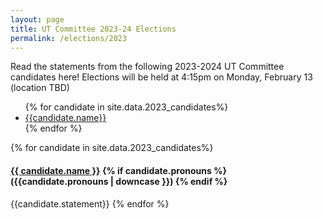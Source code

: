 ```yaml
---
layout: page
title: UT Committee 2023-24 Elections
permalink: /elections/2023
---
```


Read the statements from the following 2023-2024 UT Committee candidates here! Elections will be held at 4:15pm on Monday, February 13 (location TBD)

<ul>
{% for candidate in site.data.2023_candidates%}
<li><a href="#{{candidate.name | slugify}}"> {{candidate.name}}</a></li>
{% endfor %}
</ul>

{% for candidate in site.data.2023_candidates%}
<a name="{{candidate.name | slugify}}"></a>
#### [{{ candidate.name }}](mailto:{{candidate.email}}) {% if candidate.pronouns %} ({{candidate.pronouns | downcase }}) {% endif %}
{{candidate.statement}}
{% endfor %}
